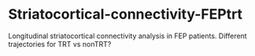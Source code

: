 # Striatocortical-connectivity-FEPtrt
Longitudinal striatocortical connectivity analysis in FEP patients. Different trajectories for TRT vs nonTRT?
